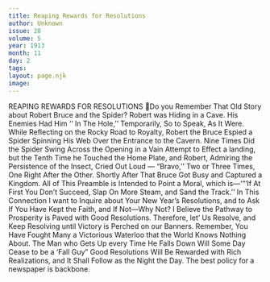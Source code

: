 ```yaml
---
title: Reaping Rewards for Resolutions
author: Unknown
issue: 28
volume: 5
year: 1913
month: 11
day: 2
tags:
layout: page.njk
image:
---
```

REAPING REWARDS FOR RESOLUTIONS Do you Remember That Old Story about Robert Bruce and the Spider? Robert was Hiding in a Cave. His Enemies Had Him ‘‘ In The Hole,’’ Temporarily, So to Speak, As It Were. While Reflecting on the Rocky Road to Royalty, Robert the Bruce Espied a Spider Spinning His Web Over the Entrance to the Cavern. Nine Times Did the Spider Swing Across the Opening in a Vain Attempt to Effect a landing, but the Tenth Time he Touched the Home Plate, and Robert, Admiring the Persistence of the Insect, Cried Out Loud — “Bravo,’’ Two or Three Times, One Right After the Other. Shortly After That Bruce Got Busy and Captured a Kingdom. All of This Preamble is Intended to Point a Moral, which is—‘“‘If At First You Don’t Succeed, Slap On More Steam, and Sand the Track.’’ In This Connection I want to Inquire about Your New Year’s Resolutions, and to Ask If You Have Kept the Faith, and If Not—Why Not? I Believe the Pathway to Prosperity is Paved with Good Resolutions. Therefore, let’ Us Resolve, and Keep Resolving until Victory is Perched on our Banners. Remember, You Have Fought Many a Victorious Waterloo that the World Knows Nothing About. The Man who Gets Up every Time He Falls Down Will Some Day Cease to be a ‘Fall Guy” Good Resolutions Will Be Rewarded with Rich Realizations, and It Shall Follow as the Night the Day. The best policy for a newspaper is backbone. 

